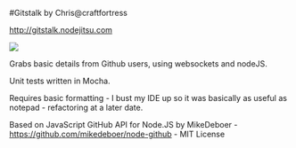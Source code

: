 #Gitstalk by Chris@craftfortress

http://gitstalk.nodejitsu.com

![](https://github-jobs.s3.amazonaws.com/adf1baca-05d7-11e3-918e-ae67779e6df2.png)

Grabs basic details from Github users, using websockets and nodeJS. 

Unit tests written in Mocha.

Requires basic formatting - I bust my IDE up so it was basically as useful as notepad - refactoring at a later date.

Based on JavaScript GitHub API for Node.JS by MikeDeboer -  https://github.com/mikedeboer/node-github - MIT License
